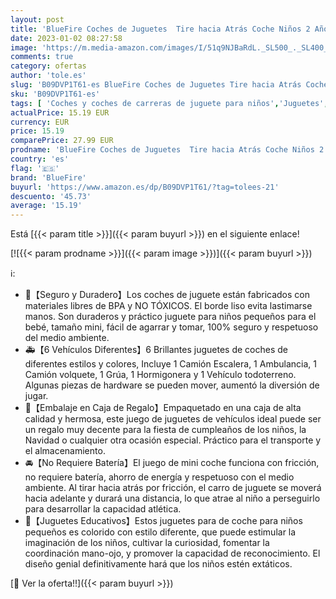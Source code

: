 ```yaml
---
layout: post
title: 'BlueFire Coches de Juguetes  Tire hacia Atrás Coche Niños 2 Años  Mini Cars Juguetes para Bebés de 1 Año y Niños Pequeños  Coches Juguetes Niños y Niñas Regalo de Cumpleaños de Navidad  6 Piezas '
date: 2023-01-02 08:27:58
image: 'https://m.media-amazon.com/images/I/51q9NJBaRdL._SL500_._SL400_.jpg'
comments: true
category: ofertas
author: 'tole.es'
slug: 'B09DVP1T61-es BlueFire Coches de Juguetes Tire hacia Atrás Coche Niños 2...'
sku: 'B09DVP1T61-es'
tags: [ 'Coches y coches de carreras de juguete para niños','Juguetes','Juguetes y juegos','Vehículos de juguete para niños','bluefire','navidad','🇪🇸', ]
actualPrice: 15.19 EUR
currency: EUR
price: 15.19
comparePrice: 27.99 EUR
prodname: 'BlueFire Coches de Juguetes  Tire hacia Atrás Coche Niños 2 Años  Mini Cars Juguetes para Bebés de 1 Año y Niños Pequeños  Coches Juguetes Niños y Niñas Regalo de Cumpleaños de Navidad  6 Piezas '
country: 'es'
flag: '🇪🇸'
brand: 'BlueFire'
buyurl: 'https://www.amazon.es/dp/B09DVP1T61/?tag=tolees-21'
descuento: '45.73'
average: '15.19'
---
```


Está [{{< param title >}}]({{< param buyurl >}}) en el siguiente enlace!

[![{{< param prodname >}}]({{< param image >}})]({{< param buyurl >}})

ℹ️:

- 🚗【Seguro y Duradero】Los coches de juguete están fabricados con materiales libres de BPA y NO TÓXICOS. El borde liso evita lastimarse manos. Son duraderos y práctico juguete para niños pequeños para el bebé, tamaño mini, fácil de agarrar y tomar, 100% seguro y respetuoso del medio ambiente.
- 🚑【6 Vehículos Diferentes】6 Brillantes juguetes de coches de diferentes estilos y colores, Incluye 1 Camión Escalera, 1 Ambulancia, 1 Camión volquete, 1 Grúa, 1 Hormigonera y 1 Vehículo todoterreno. Algunas piezas de hardware se pueden mover, aumentó la diversión de jugar.
- 🎁【Embalaje en Caja de Regalo】Empaquetado en una caja de alta calidad y hermosa, este juego de juguetes de vehículos ideal puede ser un regalo muy decente para la fiesta de cumpleaños de los niños, la Navidad o cualquier otra ocasión especial. Práctico para el transporte y el almacenamiento.
- 🚘【No Requiere Batería】El juego de mini coche funciona con fricción, no requiere batería, ahorro de energía y respetuoso con el medio ambiente. Al tirar hacia atrás por fricción, el carro de juguete se moverá hacia adelante y durará una distancia, lo que atrae al niño a perseguirlo para desarrollar la capacidad atlética.
- 🚙【Juguetes Educativos】Estos juguetes para de coche para niños pequeños es colorido con estilo diferente, que puede estimular la imaginación de los niños, cultivar la curiosidad, fomentar la coordinación mano-ojo, y promover la capacidad de reconocimiento. El diseño genial definitivamente hará que los niños estén extáticos.

[🛒 Ver la oferta!!]({{< param buyurl >}})
